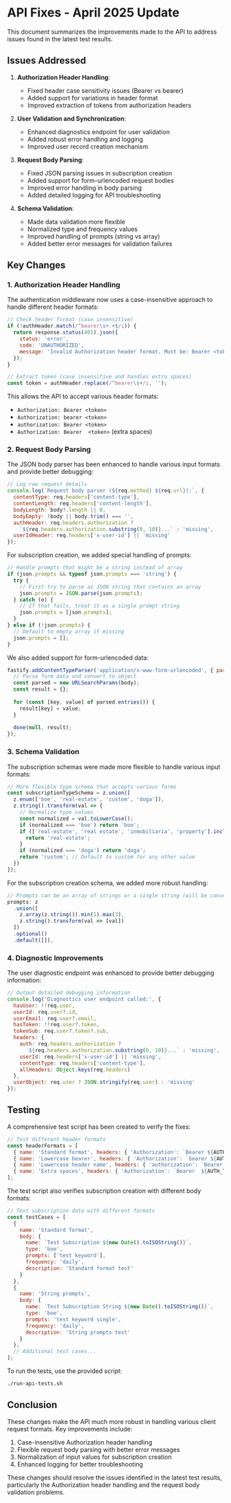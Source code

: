 # API Fixes - April 2025 Update

This document summarizes the improvements made to the API to address issues found in the latest test results.

## Issues Addressed

1. **Authorization Header Handling**:
   - Fixed header case sensitivity issues (Bearer vs bearer)
   - Added support for variations in header format
   - Improved extraction of tokens from authorization headers

2. **User Validation and Synchronization**:
   - Enhanced diagnostics endpoint for user validation
   - Added robust error handling and logging
   - Improved user record creation mechanism

3. **Request Body Parsing**:
   - Fixed JSON parsing issues in subscription creation
   - Added support for form-urlencoded request bodies
   - Improved error handling in body parsing
   - Added detailed logging for API troubleshooting

4. **Schema Validation**:
   - Made data validation more flexible
   - Normalized type and frequency values
   - Improved handling of prompts (string vs array)
   - Added better error messages for validation failures

## Key Changes

### 1. Authorization Header Handling

The authentication middleware now uses a case-insensitive approach to handle different header formats:

```javascript
// Check header format (case insensitive)
if (!authHeader.match(/^bearer\s+.+$/i)) {
  return response.status(401).json({
    status: 'error',
    code: 'UNAUTHORIZED',
    message: 'Invalid Authorization header format. Must be: Bearer <token>'
  });
}

// Extract token (case insensitive and handles extra spaces)
const token = authHeader.replace(/^bearer\s+/i, '');
```

This allows the API to accept various header formats:
- `Authorization: Bearer <token>`
- `Authorization: bearer <token>`
- `authorization: Bearer <token>`
- `Authorization: Bearer  <token>` (extra spaces)

### 2. Request Body Parsing

The JSON body parser has been enhanced to handle various input formats and provide better debugging:

```javascript
// Log raw request details
console.log(`Request body parser (${req.method} ${req.url}):`, {
  contentType: req.headers['content-type'],
  contentLength: req.headers['content-length'],
  bodyLength: body?.length || 0,
  bodyEmpty: !body || body.trim() === '',
  authHeader: req.headers.authorization ? 
    `${req.headers.authorization.substring(0, 10)}...` : 'missing',
  userIdHeader: req.headers['x-user-id'] || 'missing'
});
```

For subscription creation, we added special handling of prompts:

```javascript
// Handle prompts that might be a string instead of array
if (json.prompts && typeof json.prompts === 'string') {
  try {
    // First try to parse as JSON string that contains an array
    json.prompts = JSON.parse(json.prompts);
  } catch (e) {
    // If that fails, treat it as a single prompt string
    json.prompts = [json.prompts];
  }
} else if (!json.prompts) {
  // Default to empty array if missing
  json.prompts = [];
}
```

We also added support for form-urlencoded data:

```javascript
fastify.addContentTypeParser('application/x-www-form-urlencoded', { parseAs: 'string' }, function (req, body, done) {
  // Parse form data and convert to object
  const parsed = new URLSearchParams(body);
  const result = {};
  
  for (const [key, value] of parsed.entries()) {
    result[key] = value;
  }
  
  done(null, result);
});
```

### 3. Schema Validation

The subscription schemas were made more flexible to handle various input formats:

```javascript
// More flexible type schema that accepts various forms
const subscriptionTypeSchema = z.union([
  z.enum(['boe', 'real-estate', 'custom', 'doga']),
  z.string().transform(val => {
    // Normalize type values
    const normalized = val.toLowerCase();
    if (normalized === 'boe') return 'boe';
    if (['real-estate', 'real estate', 'inmobiliaria', 'property'].includes(normalized)) {
      return 'real-estate';
    }
    if (normalized === 'doga') return 'doga';
    return 'custom'; // Default to custom for any other value
  })
]);
```

For the subscription creation schema, we added more robust handling:

```javascript
// Prompts can be an array of strings or a single string (will be converted to array)
prompts: z
  .union([
    z.array(z.string()).min(1).max(3),
    z.string().transform(val => [val])
  ])
  .optional()
  .default([]),
```

### 4. Diagnostic Improvements

The user diagnostic endpoint was enhanced to provide better debugging information:

```javascript
// Output detailed debugging information
console.log('Diagnostics user endpoint called:', {
  hasUser: !!req.user,
  userId: req.user?.id,
  userEmail: req.user?.email,
  hasToken: !!req.user?.token,
  tokenSub: req.user?.token?.sub,
  headers: {
    auth: req.headers.authorization ? 
      `${req.headers.authorization.substring(0, 10)}...` : 'missing',
    userId: req.headers['x-user-id'] || 'missing',
    contentType: req.headers['content-type'],
    allHeaders: Object.keys(req.headers)
  },
  userObject: req.user ? JSON.stringify(req.user) : 'missing'
});
```

## Testing

A comprehensive test script has been created to verify the fixes:

```javascript
// Test different header formats
const headerFormats = [
  { name: 'Standard format', headers: { 'Authorization': `Bearer ${AUTH_TOKEN}`, 'X-User-ID': USER_ID } },
  { name: 'Lowercase bearer', headers: { 'Authorization': `bearer ${AUTH_TOKEN}`, 'X-User-ID': USER_ID } },
  { name: 'Lowercase header name', headers: { 'authorization': `Bearer ${AUTH_TOKEN}`, 'x-user-id': USER_ID } },
  { name: 'Extra spaces', headers: { 'Authorization': `Bearer  ${AUTH_TOKEN}`, 'X-User-ID': USER_ID } }
];
```

The test script also verifies subscription creation with different body formats:

```javascript
// Test subscription data with different formats
const testCases = [
  {
    name: 'Standard format',
    body: {
      name: `Test Subscription ${new Date().toISOString()}`,
      type: 'boe',
      prompts: ['test keyword'],
      frequency: 'daily',
      description: 'Standard format test'
    }
  },
  {
    name: 'String prompts',
    body: {
      name: `Test Subscription String ${new Date().toISOString()}`,
      type: 'boe',
      prompts: 'test keyword single',
      frequency: 'daily',
      description: 'String prompts test'
    }
  },
  // Additional test cases...
];
```

To run the tests, use the provided script:

```bash
./run-api-tests.sh
```

## Conclusion

These changes make the API much more robust in handling various client request formats. Key improvements include:

1. Case-insensitive Authorization header handling
2. Flexible request body parsing with better error messages
3. Normalization of input values for subscription creation
4. Enhanced logging for better troubleshooting

These changes should resolve the issues identified in the latest test results, particularly the Authorization header handling and the request body validation problems.